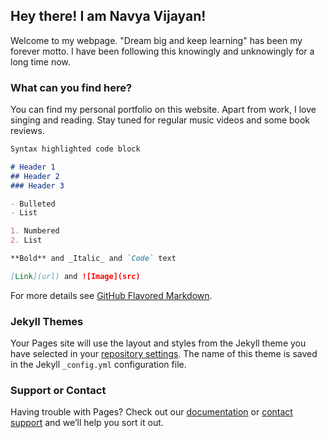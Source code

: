 ## Hey there! I am Navya Vijayan!

Welcome to my webpage. "Dream big and keep learning" has been my forever motto. I have been following this knowingly and unknowingly for a long time now.

### What can you find here?

You can find my personal portfolio on this website. Apart from work, I love singing and reading. Stay tuned for regular music videos and some book reviews.

```markdown
Syntax highlighted code block

# Header 1
## Header 2
### Header 3

- Bulleted
- List

1. Numbered
2. List

**Bold** and _Italic_ and `Code` text

[Link](url) and ![Image](src)
```

For more details see [GitHub Flavored Markdown](https://guides.github.com/features/mastering-markdown/).

### Jekyll Themes

Your Pages site will use the layout and styles from the Jekyll theme you have selected in your [repository settings](https://github.com/navyavijayan/navyavijayan/settings). The name of this theme is saved in the Jekyll `_config.yml` configuration file.

### Support or Contact

Having trouble with Pages? Check out our [documentation](https://docs.github.com/categories/github-pages-basics/) or [contact support](https://github.com/contact) and we’ll help you sort it out.

